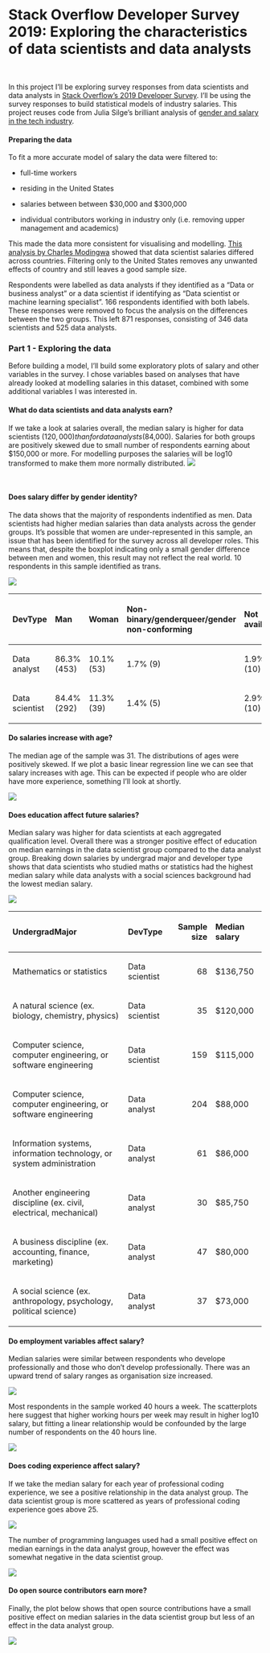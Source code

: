 Stack Overflow Developer Survey 2019: Exploring the characteristics of
data scientists and data analysts
================

<br>

In this project I’ll be exploring survey responses from data scientists
and data analysts in [Stack Overflow’s 2019 Developer
Survey](https://insights.stackoverflow.com/survey/2019#overview). I’ll
be using the survey responses to build statistical models of industry
salaries. This project reuses code from Julia Silge’s brilliant analysis
of [gender and salary in the tech
industry](https://juliasilge.com/blog/salary-gender/).

#### Preparing the data

To fit a more accurate model of salary the data were filtered to:

  - full-time workers

  - residing in the United States

  - salaries between between $30,000 and $300,000

  - individual contributors working in industry only (i.e. removing
    upper management and academics)

This made the data more consistent for visualising and modelling. [This
analysis by Charles
Modingwa](https://medium.com/@charlesmodingwa/2019-stack-overflow-survey-analysis-c8dac1617d40)
showed that data scientist salaries differed across countries. Filtering
only to the United States removes any unwanted effects of country and
still leaves a good sample size.

Respondents were labelled as data analysts if they identified as a “Data
or business analyst” or a data scientist if identifying as “Data
scientist or machine learning specialist”. 166 respondents identified
with both labels. These responses were removed to focus the analysis on
the differences between the two groups. This left 871 responses,
consisting of 346 data scientists and 525 data analysts.

### Part 1 - Exploring the data

Before building a model, I’ll build some exploratory plots of salary and
other variables in the survey. I chose variables based on analyses that
have already looked at modelling salaries in this dataset, combined with
some additional variables I was interested in.

#### What do data scientists and data analysts earn?

If we take a look at salaries overall, the median salary is higher for
data scientists ($120,000) than for data analysts ($84,000). Salaries
for both groups are positively skewed due to small number of respondents
earning about $150,000 or more. For modelling purposes the salaries will
be log10 transformed to make them more normally distributed.
![](README_files/figure-gfm/unnamed-chunk-1-1.png)<!-- -->

<br>

#### Does salary differ by gender identity?

The data shows that the majority of respondents indentified as men. Data
scientists had higher median salaries than data analysts across the
gender groups. It’s possible that women are under-represented in this
sample, an issue that has been identified for the survey across all
developer roles. This means that, despite the boxplot indicating only a
small gender difference between men and women, this result may not
reflect the real world. 10 respondents in this sample identified as
trans.

![](README_files/figure-gfm/unnamed-chunk-2-1.png)<!-- -->

<table>

<thead>

<tr>

<th style="text-align:left;">

DevType

</th>

<th style="text-align:left;">

Man

</th>

<th style="text-align:left;">

Woman

</th>

<th style="text-align:left;">

Non-binary/genderqueer/gender non-conforming

</th>

<th style="text-align:left;">

Not available

</th>

</tr>

</thead>

<tbody>

<tr>

<td style="text-align:left;">

Data analyst

</td>

<td style="text-align:left;">

86.3% (453)

</td>

<td style="text-align:left;">

10.1% (53)

</td>

<td style="text-align:left;">

1.7% (9)

</td>

<td style="text-align:left;">

1.9% (10)

</td>

</tr>

<tr>

<td style="text-align:left;">

Data scientist

</td>

<td style="text-align:left;">

84.4% (292)

</td>

<td style="text-align:left;">

11.3% (39)

</td>

<td style="text-align:left;">

1.4% (5)

</td>

<td style="text-align:left;">

2.9% (10)

</td>

</tr>

</tbody>

</table>

#### Do salaries increase with age?

The median age of the sample was 31. The distributions of ages were
positively skewed. If we plot a basic linear regression line we can see
that salary increases with age. This can be expected if people who are
older have more experience, something I’ll look at shortly.

![](README_files/figure-gfm/unnamed-chunk-3-1.png)<!-- -->

#### Does education affect future salaries?

Median salary was higher for data scientists at each aggregated
qualification level. Overall there was a stronger positive effect of
education on median earnings in the data scientist group compared to the
data analyst group. Breaking down salaries by undergrad major and
developer type shows that data scientists who studied maths or
statistics had the highest median salary while data analysts with a
social sciences background had the lowest median salary.

![](README_files/figure-gfm/unnamed-chunk-4-1.png)<!-- -->

<table>

<thead>

<tr>

<th style="text-align:left;">

UndergradMajor

</th>

<th style="text-align:left;">

DevType

</th>

<th style="text-align:right;">

Sample size

</th>

<th style="text-align:left;">

Median salary

</th>

</tr>

</thead>

<tbody>

<tr>

<td style="text-align:left;">

Mathematics or statistics

</td>

<td style="text-align:left;">

Data scientist

</td>

<td style="text-align:right;">

68

</td>

<td style="text-align:left;">

$136,750

</td>

</tr>

<tr>

<td style="text-align:left;">

A natural science (ex. biology, chemistry, physics)

</td>

<td style="text-align:left;">

Data scientist

</td>

<td style="text-align:right;">

35

</td>

<td style="text-align:left;">

$120,000

</td>

</tr>

<tr>

<td style="text-align:left;">

Computer science, computer engineering, or software engineering

</td>

<td style="text-align:left;">

Data scientist

</td>

<td style="text-align:right;">

159

</td>

<td style="text-align:left;">

$115,000

</td>

</tr>

<tr>

<td style="text-align:left;">

Computer science, computer engineering, or software engineering

</td>

<td style="text-align:left;">

Data analyst

</td>

<td style="text-align:right;">

204

</td>

<td style="text-align:left;">

$88,000

</td>

</tr>

<tr>

<td style="text-align:left;">

Information systems, information technology, or system administration

</td>

<td style="text-align:left;">

Data analyst

</td>

<td style="text-align:right;">

61

</td>

<td style="text-align:left;">

$86,000

</td>

</tr>

<tr>

<td style="text-align:left;">

Another engineering discipline (ex. civil, electrical, mechanical)

</td>

<td style="text-align:left;">

Data analyst

</td>

<td style="text-align:right;">

30

</td>

<td style="text-align:left;">

$85,750

</td>

</tr>

<tr>

<td style="text-align:left;">

A business discipline (ex. accounting, finance, marketing)

</td>

<td style="text-align:left;">

Data analyst

</td>

<td style="text-align:right;">

47

</td>

<td style="text-align:left;">

$80,000

</td>

</tr>

<tr>

<td style="text-align:left;">

A social science (ex. anthropology, psychology, political science)

</td>

<td style="text-align:left;">

Data analyst

</td>

<td style="text-align:right;">

37

</td>

<td style="text-align:left;">

$73,000

</td>

</tr>

</tbody>

</table>

#### Do employment variables affect salary?

Median salaries were similar between respondents who develope
professionally and those who don’t develop professionally. There was an
upward trend of salary ranges as organisation size increased. <br>

![](README_files/figure-gfm/unnamed-chunk-5-1.png)<!-- -->

Most respondents in the sample worked 40 hours a week. The scatterplots
here suggest that higher working hours per week may result in higher
log10 salary, but fitting a linear relationship would be confounded by
the large number of respondents on the 40 hours line.

![](README_files/figure-gfm/unnamed-chunk-6-1.png)<!-- -->

#### Does coding experience affect salary?

If we take the median salary for each year of professional coding
experience, we see a positive relationship in the data analyst group.
The data scientist group is more scattered as years of professional
coding experience goes above 25.

![](README_files/figure-gfm/unnamed-chunk-7-1.png)<!-- -->

The number of programming languages used had a small positive effect on
median earnings in the data analyst group, however the effect was
somewhat negative in the data scientist group.

![](README_files/figure-gfm/unnamed-chunk-8-1.png)<!-- -->

#### Do open source contributors earn more?

Finally, the plot below shows that open source contributions have a
small positive effect on median salaries in the data scientist group but
less of an effect in the data analyst group.

![](README_files/figure-gfm/unnamed-chunk-9-1.png)<!-- -->
